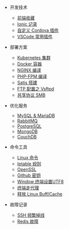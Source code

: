* 开发技术
  * [前端收藏](pages/dev/front)
  * [Ionic 记录](pages/dev/ionic)
  * [自定义 Cordova 插件](pages/dev/plugman)
  * [VSCode 常用插件](pages/dev/vscode)

* 部署方案
  * [Kubernetes 集群](pages/deploy/k8s)
  * [Docker 容器](pages/deploy/docker)
  * [NGINX 编译](pages/deploy/nginx)
  * [PHP-FPM 编译](pages/deploy/php-fpm)
  * [Satis 搭建](pages/deploy/satis)
  * [FTP 配置之 Vsftpd](pages/deploy/vsftp)
  * [共享协议 SMB](pages/deploy/smb)

* 优化服务
  * [MySQL & MariaDB](pages/service/mysql_mariadb)
  * [RabbitMQ](pages/service/rabbitmq)
  * [PostgreSQL](pages/service/pgsql)
  * [MongoDB](pages/service/mongodb)
  * [CouchDB](pages/service/couchdb)

* 命令工具
  * [Linux 命令](pages/shell/linux)
  * [Iptable 规则](pages/shell/iptable)
  * [OpenSSL](pages/shell/openssl)
  * [Github 密钥](pages/shell/git_ssh)
  * [Window 终端设置UTF8](pages/shell/cmd)
  * [终端走代理](pages/shell/proxy)
  * [释放 Linux Buff/Cache](pages/shell/buff_cache)

* 故障记录
  * [SSH 频繁掉线](pages/note/ssh_disconnect)
  * [Redis 故障](pages/note/redis_rdb)
